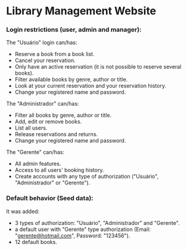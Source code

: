 # Library Management Website

### Login restrictions (user, admin and manager):
The "Usuário" login can/has:
   - Reserve a book from a book list.
   - Cancel your reservation.
   - Only have an active reservation (it is not possible to reserve several books).
   - Filter available books by genre, author or title.
   - Look at your current reservation and your reservation history.
   - Change your registered name and password.
   
The "Administrador" can/has:
   - Filter all books by genre, author or title.
   - Add, edit or remove books.
   - List all users.
   - Release reservations and returns.
   - Change your registered name and password.

The "Gerente" can/has:
   - All admin features.
   - Access to all users' booking history.
   - Create accounts with any type of authorization ("Usuário", "Administrador" or "Gerente").


### Default behavior (Seed data):
It was added:
- 3 types of authorization: "Usuário", "Administrador" and "Gerente".
- a default user with "Gerente" type authorization (Email: "gerente@hotmail.com", Password: "123456").
- 12 default books.
